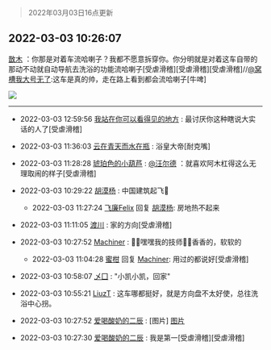 > 2022年03月03日16点更新
<link rel="stylesheet" href="https://cdn.jsdelivr.net/gh/taotie6/sampleJSON@main/css/photo_show.css">
<meta name="referrer" content="no-referrer" />


 ## 2022-03-03 10:26:07 

 [㪚木](https://www.coolapk.com/feed/33956631?shareKey=MGY4NjM2YjBmYmU5NjIyMDMwNDY~) ：你那是对着车流哈喇子？我都不愿意拆穿你。你分明就是对着这车自带的那动不动就自动导航去洗浴的功能流哈喇子[受虐滑稽][受虐滑稽][受虐滑稽]//<a class="feed-link-uname" href="/u/窝槽我大号无了">@窝槽我大号无了</a>:这车是真的帅，走在路上看到都会流哈喇子[牛啤] 

<div class="album">
<img class="img-item" src="http://image.coolapk.com/feed/2019/0413/20/1081091_1555160214_1508@450x250.gif" />
</div>

 ------- 

- 2022-03-03 12:59:56 [我站在你可以看得见的地方](uid=1262232) : 最讨厌你这种瞎说大实话的人了[受虐滑稽] 

- 2022-03-03 11:36:03 [云在青天而水在瓶](uid=1654148) : 浴皇大帝[耐克嘴] 

- 2022-03-03 11:28:28 [琥珀色的小葫芦](uid=3670859) : <a class="feed-link-uname" href="/u/汪尔德">@汪尔德</a> ：就喜欢阿木杠得这么无理取闹的样子[受虐滑稽] 

- 2022-03-03 10:29:22 [胡漠杨](uid=857620) : 中国建筑起飞🛫️ 

    - 2022-03-03 11:27:24 [飞廉Felix](uid=900024) 回复 [胡漠杨](uid=857620): 房地热不起来 

- 2022-03-03 11:11:05 [渡川](uid=1200012) : 家的方向[受虐滑稽] 

- 2022-03-03 10:27:52 [Machiner](uid=3114536) : 🤤🤤嘿嘿我的技师🤤🤤香香的，软软的 

    - 2022-03-03 11:04:28 [蜜柑](uid=1097842) 回复 [Machiner](uid=3114536): 用过的都说好[受虐滑稽] 

- 2022-03-03 10:58:07 [乄囗](uid=759206) : &quot;小凯小凯，回家&quot; 

- 2022-03-03 10:55:21 [LiuzT](uid=2145927) : 这车哪都挺好，就是方向盘不太好使，总往洗浴中心拐。 

- 2022-03-03 10:27:52 [爱喝酸奶的二辰](uid=3820286) : [图片] [图片](http://image.coolapk.com/feed/2022/0303/10/3820286_f19faea0_4470_9332_999@1140x746.jpeg)

- 2022-03-03 10:27:30 [爱喝酸奶的二辰](uid=3820286) : 我是第一[受虐滑稽][受虐滑稽] 

